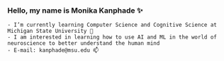 ### Hello, my name is Monika Kanphade ✨
```
- I’m currently learning Computer Science and Cognitive Science at Michigan State University 🌱
- I am interested in learning how to use AI and ML in the world of neuroscience to better understand the human mind
- E-mail: kanphade@msu.edu 📫
```
<!---
Kanakmk/Kanakmk is a ✨ special ✨ repository because its `README.md` (this file) appears on your GitHub profile.
You can click the Preview link to take a look at your changes.
--->
